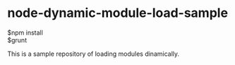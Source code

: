 # node-dynamic-module-load-sample

$npm install  
$grunt

This is a sample repository of loading modules dinamically.
